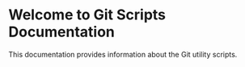 # Welcome to Git Scripts Documentation

This documentation provides information about the Git utility scripts.
